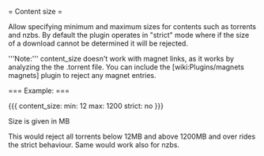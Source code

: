 = Content size =

Allow specifying minimum and maximum sizes for contents such as torrents and nzbs. By default the plugin operates in "strict" mode where if the size of a download cannot be determined it will be rejected.

'''Note:''' content_size doesn't work with magnet links, as it works by analyzing the the .torrent file. You can include the [wiki:Plugins/magnets magnets] plugin to reject any magnet entries.

=== Example: ===

{{{
content_size:
  min: 12
  max: 1200
  strict: no
}}}

Size is given in MB

This would reject all torrents below 12MB and above 1200MB and over rides the strict behaviour. Same would work also for nzbs.